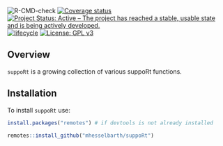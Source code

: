 
<!-- README.md is generated from README.Rmd. Please edit that file -->

<!-- badges: start -->

![R-CMD-check](https://github.com/r-spatialecology/onpoint/workflows/R-CMD-check/badge.svg)
[![Coverage
status](https://codecov.io/gh/mhesselbarth/suppoRt/branch/main/graph/badge.svg)](https://codecov.io/gh/mhesselbarth/suppoRt)
[![Project Status: Active – The project has reached a stable, usable
state and is being actively
developed.](https://www.repostatus.org/badges/latest/active.svg)](https://www.repostatus.org/#active)
[![lifecycle](https://img.shields.io/badge/lifecycle-experimental-orange.svg)](https://www.tidyverse.org/lifecycle/#experimental)
[![License: GPL
v3](https://img.shields.io/badge/License-GPLv3-blue.svg)](https://www.gnu.org/licenses/gpl-3.0)

<!-- badges: end -->

## Overview

`suppoRt` is a growing collection of various suppoRt functions.

## Installation

To install `suppoRt` use:

``` r
install.packages("remotes") # if devtools is not already installed

remotes::install_github("mhesselbarth/suppoRt")
```
